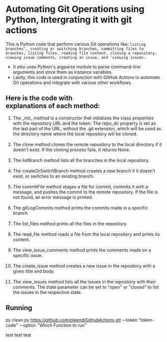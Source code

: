 # Automating Git Operations using Python, Intergrating it with git actions

This is Python code that perform various Git operations like: `listing branches', creating or switching branches, committing files to branches, listing files, reading file content, cloning a repository, viewing issue comments, creating an issue, and 'viewing issues.`


<ul>


<li>It also uses Python's argparse module to parse command-line arguments and store them as instance variables.</li>

<li>Lastly, this code is used in conjunction with GitHub Actions to automate Git operations and integrate with various other workflows.</li>
</ul>

## <b>Here is the code with explanations of each method:</b>

<ol>
<li>The _init_ method is a constructor that initializes the class properties with the repository URL and the token. The repo_dir property is set as the last part of the URL, without the .git extension, which will be used as the directory name where the local repository will be cloned.</li>
<br>

<li>The clone method clones the remote repository to the local directory if it doesn't exist. If the cloning process fails, it returns None.</li>
<br>
<li>The listBranch method lists all the branches in the local repository.</li>
<br>
<li>The createOrSwitchBranch method creates a new branch if it doesn't exist, or switches to an existing branch.</li>
<br>
<li>The commitFile method stages a file for commit, commits it with a message, and pushes the commit to the remote repository. If the file is not found, an error message is printed.</li>
<br>
<li>The gitLogCommits method prints the commits made in a specific branch.</li>
<br>
<li>The list_files method prints all the files in the repository.</li>
<br>
<li>The read_file method reads a file from the local repository and prints its content.</li>
<br>
<li>The view_issue_comments method prints the comments made on a specific issue.</li>
<br>
<li>The create_issue method creates a new issue in the repository with a given title and body.</li>
<br>
<li>The view_issues method lists all the issues in the repository with their comments. The state parameter can be set to "open" or "closed" to list the issues in the respective state.</li>
</ol>



## Running
py clean.py  https://github.com/oleend/GithubActions.git --token "token-code" --option "Which Function to run"

test
test
test
